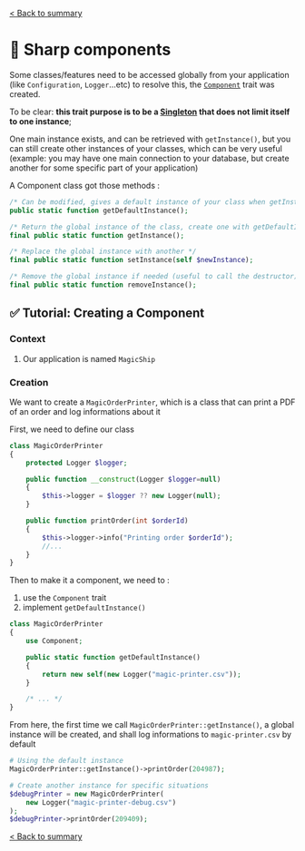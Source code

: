 [< Back to summary](../home.md)

# 🧩 Sharp components

Some classes/features need to be accessed globally from your application (like `Configuration`, `Logger`...etc)
to resolve this, the [`Component`](../../Classes/Core/Component.php) trait was created.

To be clear: **this trait purpose is to be a [Singleton](https://en.wikipedia.org/wiki/Singleton_pattern) that
does not limit itself to one instance**;

One main instance exists, and can be retrieved with `getInstance()`,
but you can still create other instances of your classes, which can be very useful
(example: you may have one main connection to your database, but create another for some specific part of your application)

A Component class got those methods :
```php
/* Can be modified, gives a default instance of your class when getInstance is called the first time */
public static function getDefaultInstance();

/* Return the global instance of the class, create one with getDefaultInstance if needed */
final public static function getInstance();

/* Replace the global instance with another */
final public static function setInstance(self $newInstance);

/* Remove the global instance if needed (useful to call the destructor) */
final public static function removeInstance();
```

## ✅ Tutorial: Creating a Component

### Context

1. Our application is named `MagicShip`

### Creation

We want to create a `MagicOrderPrinter`, which is a class that
can print a PDF of an order and log informations about it

First, we need to define our class

```php
class MagicOrderPrinter
{
    protected Logger $logger;

    public function __construct(Logger $logger=null)
    {
        $this->logger = $logger ?? new Logger(null);
    }

    public function printOrder(int $orderId)
    {
        $this->logger->info("Printing order $orderId");
        //...
    }
}
```

Then to make it a component, we need to :
1. use the `Component` trait
2. implement `getDefaultInstance()`

```php
class MagicOrderPrinter
{
    use Component;

    public static function getDefaultInstance()
    {
        return new self(new Logger("magic-printer.csv"));
    }

    /* ... */
}
```

From here, the first time we call `MagicOrderPrinter::getInstance()`,
a global instance will be created, and shall log informations to `magic-printer.csv` by default

```php
# Using the default instance
MagicOrderPrinter::getInstance()->printOrder(204987);

# Create another instance for specific situations
$debugPrinter = new MagicOrderPrinter(
    new Logger("magic-printer-debug.csv")
);
$debugPrinter->printOrder(209409);
```

[< Back to summary](../home.md)